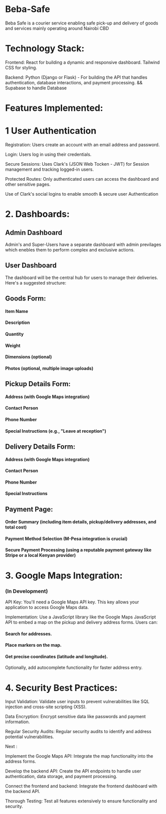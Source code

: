 # Beba-Safe
Beba Safe is a courier service enabling safe pick-up and delivery of goods and services mainly operating around Nairobi CBD

# Technology Stack:

Frontend: React for building a dynamic and responsive dashboard.
Tailwind CSS for styling.

Backend: Python (Django or Flask) - For building the API that handles authentication, database interactions, and payment processing. 
&&
Supabase to handle Database

<!-- Database: PostgreSQL or MongoDB are suitable database options. -->

# Features Implemented:

# 1 User Authentication

Registration: Users create an account with an email address and password.

Login: Users log in using their credentials.

Secure Sessions:  Uses Clark's (JSON Web Tocken - JWT) for Session management and tracking logged-in users.

Protected Routes:  Only authenticated users can access the dashboard and other sensitive pages.

Use of Clark's social logins to enable smooth & secure user Authentication

# 2. Dashboards:

## Admin Dashboard
Admin's and Super-Users have a separate dashboard with admin previlages which enebles them to perform complex and exclusive actions.

## User Dashboard 
The dashboard will be the central hub for users to manage their deliveries.  Here's a suggested structure:

## Goods Form:

#### Item Name

#### Description

#### Quantity

#### Weight

#### Dimensions (optional)

#### Photos (optional, multiple image uploads)

## Pickup Details Form:

#### Address (with Google Maps integration)

#### Contact Person

#### Phone Number

#### Special Instructions (e.g., "Leave at reception")

## Delivery Details Form:

#### Address (with Google Maps integration)

#### Contact Person

#### Phone Number

#### Special Instructions

## Payment Page:

#### Order Summary (including item details, pickup/delivery addresses, and total cost)

#### Payment Method Selection (M-Pesa integration is crucial)

#### Secure Payment Processing (using a reputable payment gateway like Stripe or a local Kenyan provider)

# 3. Google Maps Integration:
### (In Development)
API Key: You'll need a Google Maps API key.  This key allows your application to access Google Maps data.

Implementation:  Use a JavaScript library like the Google Maps JavaScript API to embed a map on the pickup and delivery address forms.  Users can:

#### Search for addresses.

#### Place markers on the map.

#### Get precise coordinates (latitude and longitude).

Optionally, add autocomplete functionality for faster address entry.

# 4. Security Best Practices:

Input Validation:  Validate user inputs to prevent vulnerabilities like SQL injection and cross-site scripting (XSS).

Data Encryption:  Encrypt sensitive data like passwords and payment information.

Regular Security Audits:  Regular security audits to identify and address potential vulnerabilities.

Next :

Implement the Google Maps API:  Integrate the map functionality into the address forms.

Develop the backend API:  Create the API endpoints to handle user authentication, data storage, and payment processing.

Connect the frontend and backend:  Integrate the frontend dashboard with the backend API.

Thorough Testing:  Test all features extensively to ensure functionality and security.

